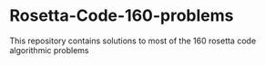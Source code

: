 # Rosetta-Code-160-problems

This repository contains solutions to most of the 160 rosetta code algorithmic problems
